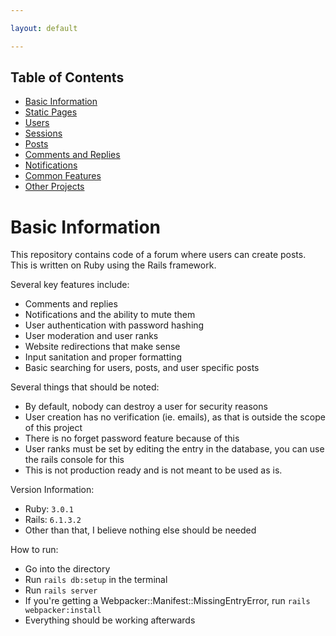 ```yaml
---

layout: default

---
```


## Table of Contents
- [Basic Information](./)
- [Static Pages](./static-pages)
- [Users](./users)
- [Sessions](./sessions)
- [Posts](./posts)
- [Comments and Replies](./comments-replies)
- [Notifications](./notifications)
- [Common Features](./common-features)
- [Other Projects](https://schwarzer-vulpecula.github.io)

# Basic Information

This repository contains code of a forum where users can create posts. This is written on Ruby using the Rails framework.

Several key features include:

* Comments and replies
* Notifications and the ability to mute them
* User authentication with password hashing
* User moderation and user ranks
* Website redirections that make sense
* Input sanitation and proper formatting
* Basic searching for users, posts, and user specific posts

Several things that should be noted:

* By default, nobody can destroy a user for security reasons
* User creation has no verification (ie. emails), as that is outside the scope of this project
* There is no forget password feature because of this
* User ranks must be set by editing the entry in the database, you can use the rails console for this
* This is not production ready and is not meant to be used as is.

Version Information:

* Ruby: `3.0.1`
* Rails: `6.1.3.2`
* Other than that, I believe nothing else should be needed

How to run:
* Go into the directory
* Run `rails db:setup` in the terminal
* Run `rails server`
* If you're getting a Webpacker::Manifest::MissingEntryError, run `rails webpacker:install`
* Everything should be working afterwards

